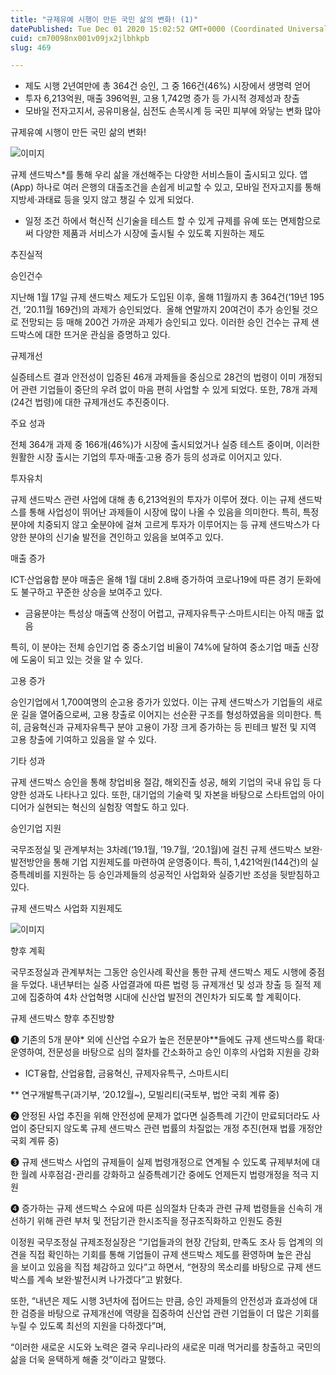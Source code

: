 ```yaml
---
title: "규제유예 시행이 만든 국민 삶의 변화! (1)"
datePublished: Tue Dec 01 2020 15:02:52 GMT+0000 (Coordinated Universal Time)
cuid: cm70098nx001v09jx2jlbhkpb
slug: 469

---
```



- 제도 시행 2년여만에 총 364건 승인, 그 중 166건(46%) 시장에서 생명력 얻어
- 투자 6,213억원, 매출 396억원, 고용 1,742명 증가 등 가시적 경제성과 창출
- 모바일 전자고지서, 공유미용실, 심전도 손목시계 등 국민 피부에 와닿는 변화 많아

규제유예 시행이 만든 국민 삶의 변화!

![이미지](https://cdn.hashnode.com/res/hashnode/image/upload/v1739249514561/7148dd49-85e1-41ee-aa20-b764a9d383bc.jpeg)

규제 샌드박스*를 통해 우리 삶을 개선해주는 다양한 서비스들이 출시되고 있다. 앱(App) 하나로 여러 은행의 대출조건을 손쉽게 비교할 수 있고, 모바일 전자고지를 통해 지방세·과태료 등을 잊지 않고 챙길 수 있게 되었다.

* 일정 조건 하에서 혁신적 신기술을 테스트 할 수 있게 규제를 유예 또는 면제함으로써 다양한 제품과 서비스가 시장에 출시될 수 있도록 지원하는 제도

추진실적

승인건수

지난해 1월 17일 규제 샌드박스 제도가 도입된 이후, 올해 11월까지 총 364건(‘19년 195건, ’20.11월 169건)의 과제가 승인되었다.  올해 연말까지 20여건이 추가 승인될 것으로 전망되는 등 매해 200건 가까운 과제가 승인되고 있다. 이러한 승인 건수는 규제 샌드박스에 대한 뜨거운 관심을 증명하고 있다.

규제개선

실증테스트 결과 안전성이 입증된 46개 과제들을 중심으로 28건의 법령이 이미 개정되어 관련 기업들이 중단의 우려 없이 마음 편히 사업할 수 있게 되었다. 또한, 78개 과제(24건 법령)에 대한 규제개선도 추진중이다.

주요 성과

전체 364개 과제 중 166개(46%)가 시장에 출시되었거나 실증 테스트 중이며, 이러한 원활한 시장 출시는 기업의 투자·매출·고용 증가 등의 성과로 이어지고 있다.

투자유치

규제 샌드박스 관련 사업에 대해 총 6,213억원의 투자가 이루어 졌다. 이는 규제 샌드박스를 통해 사업성이 뛰어난 과제들이 시장에 많이 나올 수 있음을 의미한다. 특히, 특정 분야에 치중되지 않고 全분야에 걸쳐 고르게 투자가 이루어지는 등 규제 샌드박스가 다양한 분야의 신기술 발전을 견인하고 있음을 보여주고 있다.

매출 증가

ICT·산업융합 분야 매출은 올해 1월 대비 2.8배 증가하여 코로나19에 따른 경기 둔화에도 불구하고 꾸준한 상승을 보여주고 있다.

* 금융분야는 특성상 매출액 산정이 어렵고, 규제자유특구·스마트시티는 아직 매출 없음

특히, 이 분야는 전체 승인기업 중 중소기업 비율이 74%에 달하여 중소기업 매출 신장에 도움이 되고 있는 것을 알 수 있다.

고용 증가

승인기업에서 1,700여명의 순고용 증가가 있었다. 이는 규제 샌드박스가 기업들의 새로운 길을 열어줌으로써, 고용 창출로 이어지는 선순환 구조를 형성하였음을 의미한다. 특히, 금융혁신과 규제자유특구 분야 고용이 가장 크게 증가하는 등 핀테크 발전 및 지역 고용 창출에 기여하고 있음을 알 수 있다.

기타 성과

규제 샌드박스 승인을 통해 창업비용 절감, 해외진출 성공, 해외 기업의 국내 유입 등 다양한 성과도 나타나고 있다. 또한, 대기업의 기술력 및 자본을 바탕으로 스타트업의 아이디어가 실현되는 혁신의 실험장 역할도 하고 있다.

승인기업 지원

국무조정실 및 관계부처는 3차례(‘19.1월, ’19.7월, ‘20.1월)에 걸친 규제 샌드박스 보완·발전방안을 통해 기업 지원제도를 마련하여 운영중이다. 특히, 1,421억원(144건)의 실증특례비를 지원하는 등 승인과제들의 성공적인 사업화와 실증기반 조성을 뒷받침하고 있다.

규제 샌드박스 사업화 지원제도

![이미지](https://cdn.hashnode.com/res/hashnode/image/upload/v1739249516337/d07f833c-ff0e-4afc-94db-060b34dfcf61.png)

향후 계획

국무조정실과 관계부처는 그동안 승인사례 확산을 통한 규제 샌드박스 제도 시행에 중점을 두었다. 내년부터는 실증 사업결과에 따른 법령 등 규제개선 및 성과 창출 등 질적 제고에 집중하여 4차 산업혁명 시대에 신산업 발전의 견인차가 되도록 할 계획이다.

규제 샌드박스 향후 추진방향

➊ 기존의 5개 분야* 외에 신산업 수요가 높은 전문분야**들에도 규제 샌드박스를 확대·운영하여, 전문성을 바탕으로 심의 절차를 간소화하고 승인 이후의 사업화 지원을 강화

* ICT융합, 산업융합, 금융혁신, 규제자유특구, 스마트시티

** 연구개발특구(과기부, ‘20.12월~), 모빌리티(국토부, 법안 국회 계류 중)

➋ 안정된 사업 추진을 위해 안전성에 문제가 없다면 실증특례 기간이 만료되더라도 사업이 중단되지 않도록 규제 샌드박스 관련 법률의 차질없는 개정 추진(현재 법률 개정안 국회 계류 중)

➌ 규제 샌드박스 사업의 규제들이 실제 법령개정으로 연계될 수 있도록 규제부처에 대한 월례 사후점검･관리를 강화하고 실증특례기간 중에도 언제든지 법령개정을 적극 지원

➍ 증가하는 규제 샌드박스 수요에 따른 심의절차 단축과 관련 규제 법령들을 신속히 개선하기 위해 관련 부처 및 전담기관 한시조직을 정규조직화하고 인원도 증원

이정원 국무조정실 규제조정실장은 “기업들과의 현장 간담회, 만족도 조사 등 업계의 의견을 직접 확인하는 기회를 통해 기업들이 규제 샌드박스 제도를 환영하며 높은 관심을 보이고 있음을 직접 체감하고 있다”고 하면서, “현장의 목소리를 바탕으로 규제 샌드박스를 계속 보완·발전시켜 나가겠다”고 밝혔다.

또한, “내년은 제도 시행 3년차에 접어드는 만큼, 승인 과제들의 안전성과 효과성에 대한 검증을 바탕으로 규제개선에 역량을 집중하여 신산업 관련 기업들이 더 많은 기회를 누릴 수 있도록 최선의 지원을 다하겠다”며,

“이러한 새로운 시도와 노력은 결국 우리나라의 새로운 미래 먹거리를 창출하고 국민의 삶을 더욱 윤택하게 해줄 것”이라고 말했다.
